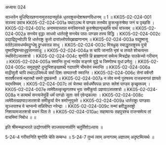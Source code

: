 अध्यायः 024

सञ्जयेन युधिष्ठिरप्रश्नानामुत्तरदानपूर्वकं धृतराष्ट्रसन्देशश्रवणविधानम् ॥ 1 ॥
KK05-02-024-001	सञ्जय उवाच 
KK05-02-024-001a	यथाऽऽत्थ मे पाण्डव तत्तथैव कुरून्कुरुश्रेष्ठ जनं च पृच्छसि ।
KK05-02-024-001c	अनामयास्तात मनस्विनस्ते कुरुश्रेष्ठान्पृच्छसि पार्थ यांस्त्वम् ॥
KK05-02-024-002a	सन्त्येव वृद्धाः साधवो धार्तराष्ट्रे सन्त्येव पापाः पाण्डव तस्य विद्धि ।
KK05-02-024-002c	दद्याद्रिपुभ्योऽपि हि धार्तराष्ट्रः कुतो दायांल्लोपयेद्ब्राह्मणानाम् ॥
KK05-02-024-003a	यद्युष्मासु वर्ततेऽसावधर्म्यमद्रुग्धेषु द्रुग्धवत्तन्न साधु ।
KK05-02-024-003c	मित्रध्रुक् स्याद्धृतराष्ट्रस्य पुत्रो युष्मान्द्विषन्साधुवृत्तानसाधुः ॥
KK05-02-024-004a	स चापि जानाति भृशं च तप्यते शोचत्यन्तः स्थविरोऽजातशत्रो ।
KK05-02-024-004c	शृणोति हि ब्राह्मणानां समेत्य मित्रद्रोहः पातकेभ्यो गरीयान् ॥
KK05-02-024-005a	स्मरन्ति तुभ्यं नरदेव सङ्गमे युद्धे च जिष्णोश्च युधां प्रणेतुः ।
KK05-02-024-005c	समुद्घुष्टे दुन्दुभिशङ्खशब्दे गदापाणिं भीमसेनं स्मरन्ति ॥
KK05-02-024-006a	माद्रीसुतौ चापि तथाऽऽजिमध्ये सर्वा दिशः सम्पतन्तौ स्मरन्ति ।
KK05-02-024-006c	सेनां वर्षन्तौ शरवर्षैरजस्रं महारथौ समरे दुष्प्रकम्पौ ॥
KK05-02-024-007a	न त्वेव मन्ये पुरुषस्य राजन्ननागतं ज्ञायते यद्भविष्यम् ।
KK05-02-024-007c	त्वं चेत्तथा सर्वधर्मोपपन्नः प्राप्तः क्लेशं पाण्डव कृच्छ्ररूपम् ।
KK05-02-024-007e	त्वमेवैतत्कृच्छ्रगतश्च भूयः समीकुर्याः प्रज्ञयाऽजातशत्रो ॥
KK05-02-024-008a	न कामार्थं सन्त्यजेयुर्हि धर्मं पाण्डोः सुताः सर्व एवेन्द्रकल्पाः ।
KK05-02-024-008c	त्वमेवैतत्प्रज्ञयाऽजातशत्रो समीकुर्या येन शर्माप्नुयुस्ते ॥
KK05-02-024-009a	धार्तराष्ट्राः पाण्डवाः सृञ्जयाश्च ये चाप्यन्ये सन्निविष्टा नरेन्द्राः ।
KK05-02-024-009c	यन्मां ब्रवीद्धृतराष्ट्रो निशायामजातशत्रो वचनं पिता ते ॥
KK05-02-024-010ac	सहामात्यः सहपुत्रश्च राजन्समेत्य तां वाचमिमां निबोध ॥ ॥

इति श्रीमन्महाभारते उद्योगपर्वणि सञ्जययानपर्वणि चतुर्विंशोऽध्यायः ॥

5-24-4 गरीयानिति शृणोति चेति सम्बन्धः ॥ 5-24-7 तुभ्यं त्वाम् अनागतम् अज्ञातम् अदृष्टमित्यर्थः ॥

